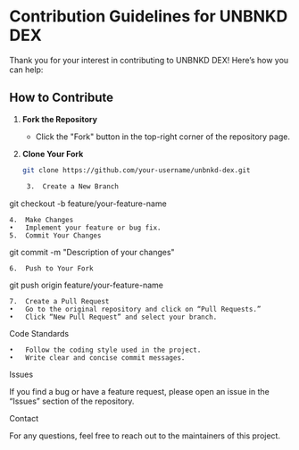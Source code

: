 # Contribution Guidelines for UNBNKD DEX

Thank you for your interest in contributing to UNBNKD DEX! Here’s how you can help:

## How to Contribute
1. **Fork the Repository**
   - Click the "Fork" button in the top-right corner of the repository page.

2. **Clone Your Fork**
   ```bash
   git clone https://github.com/your-username/unbnkd-dex.git

	3.	Create a New Branch

git checkout -b feature/your-feature-name


	4.	Make Changes
	•	Implement your feature or bug fix.
	5.	Commit Your Changes

git commit -m "Description of your changes"


	6.	Push to Your Fork

git push origin feature/your-feature-name


	7.	Create a Pull Request
	•	Go to the original repository and click on “Pull Requests.”
	•	Click “New Pull Request” and select your branch.

Code Standards

	•	Follow the coding style used in the project.
	•	Write clear and concise commit messages.

Issues

If you find a bug or have a feature request, please open an issue in the “Issues” section of the repository.

Contact

For any questions, feel free to reach out to the maintainers of this project.